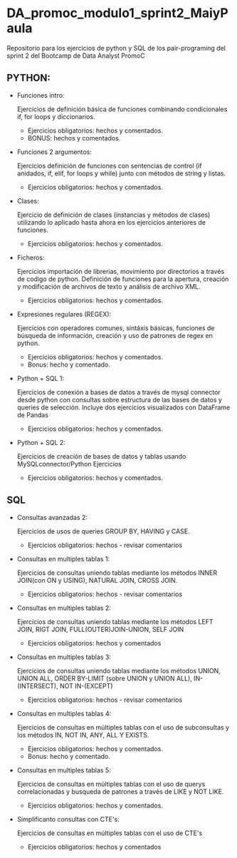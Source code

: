 # DA_promoc_modulo1_sprint2_MaiyPaula
Repositorio para los ejercicios de python y SQL de los pair-programing del sprint 2 del Bootcamp de Data Analyst PromoC 

## PYTHON:
- Funciones intro:

  Ejercicios de definición básica de funciones combinando condicionales if, for loops y diccionarios.
    - Ejercicios obligatorios: hechos y comentados.
    - BONUS: hechos y comentados.
- Funciones 2 argumentos:

  Ejercicios definición de funciones con sentencias de control (if anidados, if, elif, for loops y while) junto con métodos de string y listas.
    - Ejercicios obligatorios: hechos y comentados.
- Clases:

   Ejercicio de definición de clases (instancias y métodos de clases) utilizando lo aplicado hasta ahora en los ejercicios anteriores de funciones.
    - Ejercicios obligatorios: hechos y comentados.
- Ficheros: 

   Ejercicios importación de librerias, movimiento por directorios a través de codigo de python. Definición de funciones para la apertura, creación y modificación de archivos de texto y análisis de archivo XML. 
    - Ejercicios obligatorios: hechos y comentados. 
- Expresiones regulares (REGEX):

  Ejercicios con operadores comunes, sintáxis básicas, funciones de búsqueda de información, creación y uso de patrones de regex en python.
   - Ejercicios obligatorios: hechos y comentados.
   - Bonus: hecho y comentado.

- Python + SQL 1: 

  Ejercicios de conexión a bases de datos a través de mysql connector desde python con consultas sobre estructura de las bases de datos y queries de selección.
  Incluye dos ejercicios visualizados con DataFrame de Pandas
  - Ejercicios obligatorios: hechos y comentados. 


- Python + SQL 2: 

  Ejercicios de creación de bases de datos y tablas usando MySQLconnector/Python
 Ejercicios
  - Ejercicios obligatorios: hechos y comentados. 

## SQL 
- Consultas avanzadas 2:

  Ejercicios de usos de queries GROUP BY, HAVING y CASE.
    - Ejercicios obligatorios: hechos - revisar comentarios
- Consultas en multiples tablas 1:

  Ejercicios de consultas uniendo tablas mediante los métodos INNER JOIN(con ON y USING), NATURAL JOIN, CROSS JOIN.
    - Ejercicios obligatorios: hechos - revisar comentarios
- Consultas en multiples tablas 2:

  Ejercicios de consultas uniendo tablas mediante los métodos LEFT JOIN, RIGT JOIN, FULL(OUTER)JOIN-UNION, SELF JOIN
    - Ejercicios obligatorios: hechos y comentados
- Consultas en multiples tablas 3:

  Ejercicios de consultas uniendo tablas mediante los métodos UNION, UNION ALL, ORDER BY-LIMIT (sobre UNION y UNION ALL), IN-(INTERSECT), NOT IN-(EXCEPT)
    - Ejercicios obligatorios: hechos - revisar comentarios
- Consultas en multiples tablas 4:

  Ejercicios de consultas en múltiples tablas con el uso de subconsultas y los métodos IN, NOT IN, ANY, ALL Y EXISTS.
    - Ejercicios obligatorios: hechos y comentados.
    - Bonus: hecho y comentado.

- Consultas en multiples tablas 5: 

  Ejercicios de consultas en múltiples tablas con el uso de querys correlacionadas y busqueda de patrones a través de LIKE y NOT LIKE.
    - Ejercicios obligatorios: hechos y comentados.

- Simplificanto consultas con CTE's:
  
  Ejercicios de consultas en múltiples tablas con el uso de CTE's
    - Ejercicios obligatorios: hechos y comentados
